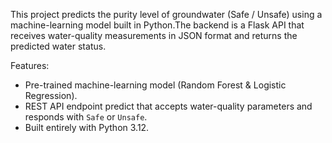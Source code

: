 This project predicts the purity level of groundwater (Safe / Unsafe) using a machine-learning model built in Python.The backend is a Flask API that receives water-quality measurements 
in JSON format and returns the predicted water status.

Features:
- Pre-trained machine-learning model (Random Forest & Logistic Regression).
- REST API endpoint predict that accepts water-quality parameters and
  responds with `Safe` or `Unsafe`.
- Built entirely with Python 3.12.
